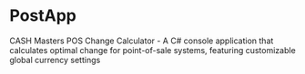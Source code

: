 # PostApp
CASH Masters POS Change Calculator - A  C# console application that calculates optimal change for point-of-sale systems, featuring customizable global currency settings
